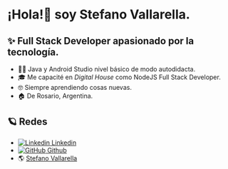 # ¡Hola!👋 soy **Stefano Vallarella**.

## ✨ Full Stack Developer apasionado por la tecnología.  

- 👨‍💻 Java y Android Studio nivel básico de modo autodidacta.
- 🎓 Me capacité en *Digital House* como NodeJS Full Stack Developer.
- 🤓 Siempre aprendiendo cosas nuevas.
- 🏠 De Rosario, Argentina. 

## 🪐 Redes
- [![Linkedin](https://i.stack.imgur.com/gVE0j.png) Linkedin](https://www.linkedin.com/in/stefanovallarella/)
- [![GitHub](https://i.stack.imgur.com/tskMh.png) Github](https://github.com/stefanovallarella)
- 🌎 [Stefano Vallarella](https://stefanovallarella.com.ar/)





<!--

**stefanovallarella/stefanovallarella** is a ✨ _special_ ✨ repository because its `README.md` (this file) appears on your GitHub profile.

Here are some ideas to get you started:

- 🔭 I’m currently working on ...
- 🌱 I’m currently learning ...
- 👯 I’m looking to collaborate on ...
- 🤔 I’m looking for help with ...
- 💬 Ask me about ...
- 📫 How to reach me: ...
- 😄 Pronouns: ...
- ⚡ Fun fact: ...

-->
